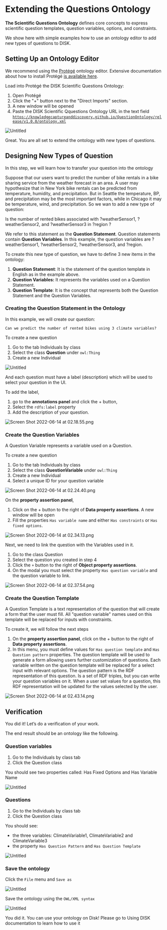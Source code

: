 # Extending the Questions Ontology

**The Scientific Questions Ontology** defines core concepts to express scientific question templates, question variables, options, and constraints.

We show here with simple examples how to use an ontology editor to add new types of questions to DISK.  

## Setting Up an Ontology Editor

We recommend using the [Protégé](https://protege.stanford.edu) ontology editor.  Extensive documentation about how to install Protégé [is available here](http://protegeproject.github.io/protege/installation/).

Load into Protégé the DISK Scientific Questions Ontology:

1. Open Protégé
2. Click the "+" button next to the "Direct Imports" section. 
3. A new window will be opened
4. Paste the DISK Scientific Qquestions Ontology URL in the text field [`https://knowledgecaptureanddiscovery.github.io/QuestionOntology/release/v1.0.0/ontology.xml`](https://knowledgecaptureanddiscovery.github.io/QuestionOntology/release/v1.0.0/ontology.xml)

![Untitled](../../figures/admin-guide/Untitled%201.png)

Great. You are all set to extend the ontology with new types of questions.


## Designing New Types of Question

In this step, we will learn how to transfer your question into the ontology

Suppose that our users want to predict the number of bike rentals in a bike sharing service from the weather forecast in an area.  A user may hypothesize that in New York bike rentals can be predicted from temperature, humidity, and precipitation.  But in Seattle the temperature, BP, and precipitation may be the most important factors, while in Chicago it may be temperature, wind, and precipitation.  So we wan to add a new type of question:

Is the number of rented bikes associated with ?weatherSensor1, ?weatherSensor2, and ?weatherSensor3 in ?region ?

We refer to this statement as the **Question Statement**.  Question statements contain **Question Variables**.  In this example, the question variables are ?weatherSensor1, ?weatherSensor2, ?weatherSensor3, and ?region.

To create this new type of question, we have to define 3 new items in the ontology:

1. **Question Statement**: It is the statement of the question template in English as in the example above.
2. **Question Variables:** It represents the variables used on a Question Statement.
3. **Question Template**: It is the concept that represents both the Question Statement and the Question Variables.

### Creating the Question Statement in the Ontology

In this example, we will create our question: 

`Can we predict the number of rented bikes using 3 climate variables?`

To create a new question

1. Go to the tab Individuals by class
2. Select the class **Question** under `owl:Thing`
3. Create a new Individual

![Untitled](../../figures/admin-guide//Untitled%202.png)

And each question must have a label (description) which will be used to select your question in the UI.

To add the label, 

1. go to the **annotations panel** and click the + button,
2. Select the `rdfs:label` property
3. Add the description of your question. 

![Screen Shot 2022-06-14 at 02.18.55.png](../../figures/admin-guide/Screen_Shot_2022-06-14_at_02.18.55.png)

### Create the Question Variables

A Question Variable represents a variable used on a Question. 

To create a new question

1. Go to the tab Individuals by class
2. Select the class **QuestionVariable** under `owl:Thing`
3. Create a new Individual
4. Select a unique ID for your question variable

![Screen Shot 2022-06-14 at 02.24.40.png](../../figures/admin-guide/Screen_Shot_2022-06-14_at_02.24.40.png)

On the **property assertion panel**, 

1. Click on the + button to the right of **Data property assertions**.  A new window will be open
2. Fill the properties `Has variable name` and either `Has constraints` or `Has fixed options`.

![Screen Shot 2022-06-14 at 02.34.13.png](../../figures/admin-guide/Screen_Shot_2022-06-14_at_02.34.13.png)

Next, we need to link the question with the Variables used in it. 

1. Go to the class Question 
2. Select the question you created in step 4 
3. Click the `+`  button to the right of **Object property assertions**.
4. On the modal you must select the property `Has question variable` and the question variable to link.

![Screen Shot 2022-06-14 at 02.37.54.png](../../figures/admin-guide/Screen_Shot_2022-06-14_at_02.37.54.png)

### Create the Question Template

A Question Template is a text representation of the question that will create a form that the user must fill. All "question variable" names used on this template will be replaced for inputs with constraints.

To create it, we will follow the next steps

1. On the **property assertion panel**, click on the + button to the right of **Data property assertions**. 
2. In this menu, you must define values for `Has question template` and `Has Question pattern` properties. The question template will be used to generate a form allowing users further customization of questions. Each variable written on the question template will be replaced for a select input with relevant options.
The question pattern is the RDF representation of this question. Is a set of RDF triples, but you can write your question variables on it. When a user set values for a question, this RDF representation will be updated for the values selected by the user.

![Screen Shot 2022-06-14 at 02.43.14.png](../../figures/admin-guide/Screen_Shot_2022-06-14_at_02.43.14.png)

## Verification

You did it! Let’s do a verification of your work.

The end result should be an ontology like the following.

### Question variables

1. Go to the Individuals by class tab 
2. Click the Question class

You should see two properties called: Has Fixed Options and Has Variable Name

![Untitled](../../figures/admin-guide/Untitled%203.png)

### Questions

1. Go to the Individuals by class tab 
2. Click the Question class

You should see:

- the three variables: ClimateVariable1, ClimateVariable2 and ClimateVariable3
- the property `Has Question Pattern` and `Has Question Template`

![Untitled](../../figures/admin-guide//Untitled%204.png)

### Save the ontology

Click the `File` menu and `Save as` 

![Untitled](../../figures/admin-guide/Untitled%205.png)

Save the ontology using the `OWL/XML syntax`

![Untitled](../../figures/admin-guide/Untitled%206.png)

You did it. You can use your ontology on Disk! Please go to Using DISK documentation to learn how to use it
